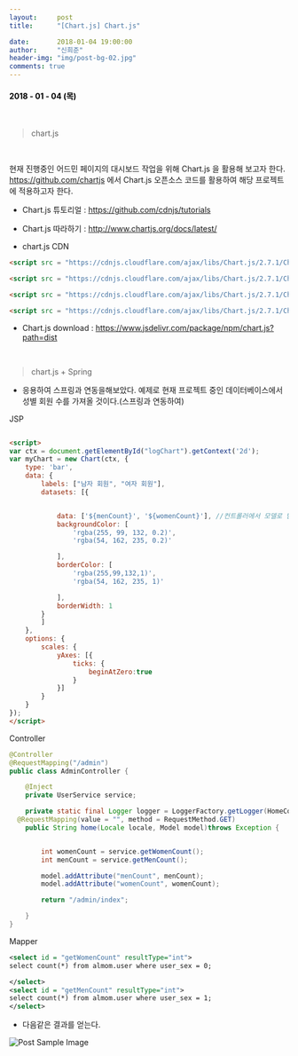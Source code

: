 ```yaml
---
layout:     post
title:      "[Chart.js] Chart.js"

date:       2018-01-04 19:00:00
author:     "신희준"
header-img: "img/post-bg-02.jpg"
comments: true
---
```


<head>
 <meta property="og:type" content="website">
 <meta property="og:title" content="chart.js 시작부터">
 <meta property="og:description" content="chart.js 시작부터">
 <meta property="og:url" content="http://shj7242.github.io/2018/01/04/ChartJS1/">

 <meta name="twitter:card" content="summary">
  <meta name="twitter:title" content="chart.js 시작부터">
  <meta name="twitter:description" content="chart.js 시작부터">
  <meta name="FACEBOOK:domain" content="http://shj7242.github.io/2018/01/04/ChartJS1/">
  <meta name="facebook:card" content="summary">
   <meta name="facebook:title" content="chart.js 시작부터">
   <meta name="facebook:description" content="chart.js 시작부터">
   <meta name="facebook:domain" content="http://shj7242.github.io/2018/01/04/ChartJS1/">


 </head>


<H4 style ="font-weight:bold; color : black">2018 - 01 - 04 (목)</H4>

<br>

> chart.js

<br>

현재 진행중인 어드민 페이지의 대시보드 작업을 위해 Chart.js 을 활용해 보고자 한다. https://github.com/chartjs 에서 Chart.js 오픈소스 코드를 활용하여 해당 프로젝트에 적용하고자 한다.

* Chart.js 튜토리얼 : https://github.com/cdnjs/tutorials
* Chart.js 따라하기 : http://www.chartjs.org/docs/latest/

* chart.js CDN

~~~html
<script src = "https://cdnjs.cloudflare.com/ajax/libs/Chart.js/2.7.1/Chart.bundle.js"></script>

<script src = "https://cdnjs.cloudflare.com/ajax/libs/Chart.js/2.7.1/Chart.bundle.min.js"></script>

<script src = "https://cdnjs.cloudflare.com/ajax/libs/Chart.js/2.7.1/Chart.js"></script>

<script src = "https://cdnjs.cloudflare.com/ajax/libs/Chart.js/2.7.1/Chart.min.js"></script>
~~~

* Chart.js download : https://www.jsdelivr.com/package/npm/chart.js?path=dist

<br>

> chart.js + Spring

* 응용하여 스프링과 연동을해보았다. 예제로 현재 프로젝트 중인 데이터베이스에서 성별 회원 수를 가져올 것이다.(스프링과 연동하여)

JSP

~~~html

<script>
var ctx = document.getElementById("logChart").getContext('2d');
var myChart = new Chart(ctx, {
    type: 'bar',
    data: {
        labels: ["남자 회원", "여자 회원"],
        datasets: [{


            data: ['${menCount}', '${womenCount}'], //컨트롤러에서 모델로 받아온다.
            backgroundColor: [
                'rgba(255, 99, 132, 0.2)',
                'rgba(54, 162, 235, 0.2)'

            ],
            borderColor: [
                'rgba(255,99,132,1)',
                'rgba(54, 162, 235, 1)'

            ],
            borderWidth: 1
        }
        ]
    },
    options: {
        scales: {
            yAxes: [{
                ticks: {
                    beginAtZero:true
                }
            }]
        }
    }
});
</script>


~~~

Controller

~~~java
@Controller
@RequestMapping("/admin")
public class AdminController {

	@Inject
	private UserService service;

	private static final Logger logger = LoggerFactory.getLogger(HomeController.class);
  @RequestMapping(value = "", method = RequestMethod.GET)
  	public String home(Locale locale, Model model)throws Exception {


  		int womenCount = service.getWomenCount();
  		int menCount = service.getMenCount();

  		model.addAttribute("menCount", menCount);
  		model.addAttribute("womenCount", womenCount);

  		return "/admin/index";

  	}
}
~~~

Mapper

~~~xml
<select id = "getWomenCount" resultType="int">
select count(*) from almom.user where user_sex = 0;

</select>
<select id = "getMenCount" resultType="int">
select count(*) from almom.user where user_sex = 1;
</select>
~~~

* 다음같은 결과를 얻는다. 


<img src="{{ site.baseurl }}/img/sex.JPG" alt="Post Sample Image">
